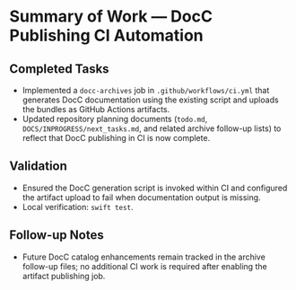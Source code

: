 # Summary of Work — DocC Publishing CI Automation

## Completed Tasks

- Implemented a `docc-archives` job in `.github/workflows/ci.yml` that generates DocC documentation using the existing script and uploads the bundles as GitHub Actions artifacts.
- Updated repository planning documents (`todo.md`, `DOCS/INPROGRESS/next_tasks.md`, and related archive follow-up lists) to reflect that DocC publishing in CI is now complete.

## Validation

- Ensured the DocC generation script is invoked within CI and configured the artifact upload to fail when documentation
  output is missing.
- Local verification: `swift test`.

## Follow-up Notes

- Future DocC catalog enhancements remain tracked in the archive follow-up files; no additional CI work is required
  after enabling the artifact publishing job.
